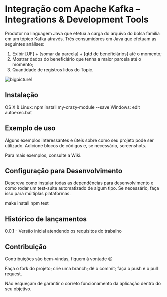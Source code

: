 # Integração com Apache Kafka –Integrations & Development Tools
Produtor na linguagem Java que efetua a carga do arquivo do bolsa família em um tópico Kafka através.
Três consumidores em Java que efetuam as seguintes análises:
1) Exibir [UF] + [somar da parcela] + [qtd de beneficiários] até o momento; 
2) Mostrar dados do beneficiário que tenha a maior parcela até o momento;
3) Quantidade de registros lidos do Topic.

![bigpicture1](https://user-images.githubusercontent.com/50683744/73409957-8aadaf00-42df-11ea-98b4-c9f6e6f4ae0c.png)

## Instalação
OS X & Linux:
npm install my-crazy-module --save
Windows:
edit autoexec.bat

## Exemplo de uso
Alguns exemplos interessantes e úteis sobre como seu projeto pode ser utilizado. Adicione blocos de códigos e, se necessário, screenshots.

Para mais exemplos, consulte a Wiki.

## Configuração para Desenvolvimento
Descreva como instalar todas as dependências para desenvolvimento e como rodar um test-suite automatizado de algum tipo. Se necessário, faça isso para múltiplas plataformas.

make install
npm test
## Histórico de lançamentos
0.0.1 - Versão inicial atendendo os requisitos do trabalho

## Contribuição
Contribuições são bem-vindas, fiquem à vontade 😉

Faça o fork do projeto; crie uma branch; dê o commit; faça o push e o pull request. 

Não esqueçam de garantir o correto funcionamento da aplicação dentro do seu objetivo. 

